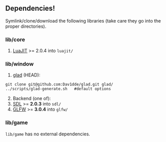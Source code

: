 
## Dependencies!

Symlink/clone/download the following libraries (take care they go into the
proper directories).

### lib/core

1. [LuaJIT](http://luajit.org/download.html) >= 2.0.4 into `luajit/`

### lib/window

1. [glad](https://github.com/Dav1dde/glad) (HEAD):

  ```
  git clone git@github.com:Dav1dde/glad.git glad/
  ../scripts/glad-generate.sh   #default options
  ```

2. Backend (one of):
  1. [SDL](http://libsdl.org/download-2.0.php) >= **2.0.3** into `sdl/`
  2. [GLFW](http://www.glfw.org/download.html) >= **3.0.4** into `glfw/`

### lib/game

`lib/game` has no external dependencies.
